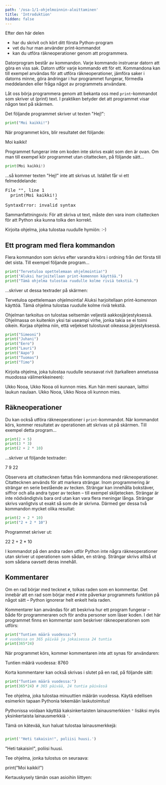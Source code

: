 ```yaml
---
path: '/osa-1/1-ohjelmoinnin-aloittaminen'
title: 'Introduktion'
hidden: false
---
```


<text-box variant='learningObjectives' name='Oppimistavoitteet'>

Efter den här delen

* har du skrivit och kört ditt första Python-program
* vet du hur man använder print-kommandot
* kan du utföra räkneoperationer genom att programmera.

</text-box>

Datorprogram består av kommandon. Varje kommando instruerar datorn att göra en viss sak. Datorn utför varje kommando ett för ett. Kommandona kan till exempel användas för att utföra räkneoperationer, jämföra saker i datorns minne, göra ändringar i hur programmet fungerar, förmedla meddelanden eller fråga något av programmets användare.

Låt oss börja programmera genom att bekanta oss med `print`-kommandot som skriver ut (print) text. I praktiken betyder det att programmet visar någon text på skärmen.

Det följande programmet skriver ut texten "Hej!":

```python
print("Moi kaikki!")
```

När programmet körs, blir resultatet det följande:

<sample-output>

Moi kaikki!

</sample-output>

Programmet fungerar inte om koden inte skrivs exakt som den är ovan. Om man till exempel kör programmet utan citattecken, på följande sätt…

```python
print(Moi kaikki!)
```

…så kommer texten "Hej!" inte att skrivas ut. Istället får vi ett felmeddelande:

<sample-output>

<pre>
File "<stdin>", line 1
  print(Moi kaikki!)
                   ^
SyntaxError: invalid syntax
</pre>

</sample-output>

Sammanfattningsvis: För att skriva ut text, måste den vara inom citattecken för att Python ska kunna tolka den korrekt.

<in-browser-programming-exercise name="Hymiö" tmcname="osa01-01_hymio" height="300px">

Kirjoita ohjelma, joka tulostaa ruudulle hymiön: :-)

</in-browser-programming-exercise>

## Ett program med flera kommandon

Flera kommandon som skrivs efter varandra körs i ordning från det första till det sista. Till exempel följande program…

```python
print("Tervetuloa opettelemaan ohjelmointia!")
print("Aluksi harjoitellaan print-komennon käyttöä.")
print("Tämä ohjelma tulostaa ruudulle kolme riviä tekstiä.")
```
…skriver ut dessa textrader på skärmen:

<sample-output>

Tervetuloa opettelemaan ohjelmointia!
Aluksi harjoitellaan print-komennon käyttöä.
Tämä ohjelma tulostaa ruudulle kolme riviä tekstiä.

</sample-output>

<in-browser-programming-exercise name="Korjaa ohjelma: seitsemän veljestä" tmcname="osa01-03_korjaa_ohjelma_7_veljesta">

Ohjelman tarkoitus on tulostaa seitsemän veljestä aakkosjärjestyksessä. Ohjelmassa on kuitenkin yksi tai useampi virhe, jonka takia se ei toimi oikein.
Korjaa ohjelma niin, että veljekset tulostuvat oikeassa järjestyksessä.

```python
print("Simeoni")
print("Juhani")
print("Eero")
print("Lauri")
print("Aapo")
print("Tuomas")
print("Timo")
```

</in-browser-programming-exercise>


<in-browser-programming-exercise name="Ukko Nooa" tmcname="osa01-02_ukko_nooa">

Kirjoita ohjelma, joka tulostaa ruudulle seuraavat rivit (tarkalleen annetussa muodossa välimerkkeineen):

<sample-output>

Ukko Nooa, Ukko Nooa oli kunnon mies.
Kun hän meni saunaan, laittoi laukun naulaan.
Ukko Nooa, Ukko Nooa oli kunnon mies.

</sample-output>

</in-browser-programming-exercise>


## Räkneoperationer

Du kan också utföra räkneoperationer i `print`-kommandot. När kommandot körs, kommer resultatet av operationen att skrivas ut på skärmen. Till exempel detta program…

```python
print(2 + 5)
print(3 * 3)
print(2 + 2 * 10)
```
…skriver ut följande textrader:

<sample-output>

7
9
22

</sample-output>

Observera att citattecknen fattas från kommandona med räkneoperationer. Citattecknen används för att markera strängar. Inom programmering är strängar en serie bestående av tecken. Strängar kan innehålla bokstäver, siffror och alla andra typer av tecken – till exempel skiljetecken. Strängar är inte nödvändigtvis bara ord utan kan vara flera meningar långa. Strängar skrivs vanligtvis ut exakt så som de är skrivna. Därmed ger dessa två kommandon mycket olika resultat:

```python
print(2 + 2 * 10)
print("2 + 2 * 10")
```

Programmet skriver ut:

<sample-output>

22
2 + 2 * 10

</sample-output>

I kommandot på den andra raden utför Python inte några räkneoperationer utan skriver ut operationen som sådan, en sträng. Strängar skrivs alltså ut som sådana oavsett deras innehåll.

## Kommentarer

Om en rad börjar med tecknet `#`, tolkas raden som en kommentar. Det innebär att en rad som börjar med `#` inte påverkar programmets funktion på något sätt – Python ignorerar helt enkelt hela raden.

Kommentarer kan användas för att beskriva hur ett program fungerar – både för programmeraren och för andra personer som läser koden. I det här programmet finns en kommentar som beskriver räkneoperationen som utförs:

```python
print("Tuntien määrä vuodessa:")
# vuodessa on 365 päivää ja jokaisessa 24 tuntia
print(365*24)
```

När programmet körs, kommer kommentaren inte att synas för användaren:

<sample-output>

Tuntien määrä vuodessa:
8760

</sample-output>

Korta kommentarer kan också skrivas i slutet på en rad, på följande sätt:

```python
print("Tuntien määrä vuodessa:")
print(365*24) # 365 päivää, 24 tuntia päivässä
```

<in-browser-programming-exercise name="Minuutit vuodessa" tmcname="osa01-04_minuuttien_maara_vuodessa">

Tee ohjelma, joka tulostaa minuuttien määrän vuodessa. Käytä edellisen esimerkin tapaan Pythonia tekemään laskutoimitus!

</in-browser-programming-exercise>

<in-browser-programming-exercise name="Ohjelma tulostaa koodia" tmcname="osa01-05_ohjelma_tulostaa_koodia">

Pythonissa voidaan käyttää kaksinkertaisten lainausmerkkien `"` lisäksi myös yksinkertaista lainausmerkkiä `'`.

Tämä on kätevää, kun haluat tulostaa lainausmerkkejä:

```python

print('"Heti takaisin!", poliisi huusi.')

```

<sample-output>

"Heti takaisin!", poliisi huusi.

</sample-output>

Tee ohjelma, jonka tulostus on seuraava:

<sample-output>

print("Moi kaikki!")

</sample-output>



</in-browser-programming-exercise>




Kertauskysely tämän osan asioihin liittyen:

<quiz id="90b76562-cc2b-5dd4-996b-895d7b5bc69e"></quiz>
